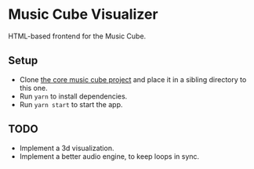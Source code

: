# Music Cube Visualizer

HTML-based frontend for the Music Cube.

## Setup

* Clone [the core music cube project](https://github.com/peterkhayes/music-cube) and place it in a sibling directory to this one.
* Run `yarn` to install dependencies.
* Run `yarn start` to start the app.

## TODO

* Implement a 3d visualization.
* Implement a better audio engine, to keep loops in sync.